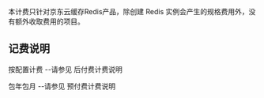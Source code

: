 
本计费只针对京东云缓存Redis产品，除创建 Redis 实例会产生的规格费用外，没有额外收取费用的项目。

## 记费说明
按配置计费
--请参见 后付费计费说明 

包年包月
--请参见 预付费计费说明
